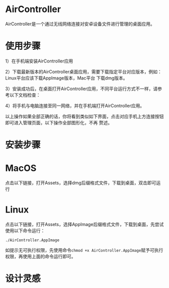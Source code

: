 # AirController
AirController是一个通过无线网络连接对安卓设备文件进行管理的桌面应用。

# 使用步骤
1）在手机端安装AirController应用

2）下载最新版本的AirController桌面应用，需要下载指定平台对应版本，例如：Linux平台应该下载AppImage版本，Mac平台
下载dmg版本。

3）安装成功后，在桌面打开AirController应用，不同平台运行方式不一样，请参考以下文档检查：

4）将手机与电脑连接至同一网络，并在手机端打开AirController应用。

以上操作如果全部正确的话，你将看到类似如下界面，点击对应手机上方连接按钮即可进入管理页面，以下操作全部图形化，不再
赘述。

# 安装步骤
# MacOS
点击以下链接，打开Assets，选择dmg后缀格式文件，下载到桌面，双击即可运行

# Linux
点击以下链接，打开Assets，选择AppImage后缀格式文件，下载到桌面，先尝试使用以下命令运行：

```
./AirController.AppImage
```

如提示无可执行权限，先使用命令`chmod +x AirController.AppImage`赋予可执行权限，再使用上面的命令运行即可。

# 设计灵感